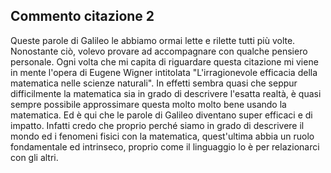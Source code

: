 ## Commento citazione 2


Queste parole di Galileo le abbiamo ormai lette e rilette tutti più volte. Nonostante ciò, volevo provare ad accompagnare con qualche pensiero personale. Ogni volta che mi capita di riguardare questa citazione mi viene in mente l'opera di Eugene Wigner intitolata "L'irragionevole efficacia della matematica nelle scienze naturali". In effetti sembra quasi che seppur difficilmente la matematica sia in grado di descrivere l'esatta realtà, è quasi sempre possibile approssimare questa molto molto bene usando la matematica. Ed è qui che le parole di Galileo diventano super efficaci e di impatto. Infatti credo che proprio perché siamo in grado di descrivere il mondo ed i fenomeni fisici con la matematica, quest'ultima abbia un ruolo fondamentale ed intrinseco, proprio come il linguaggio lo è per relazionarci con gli altri.